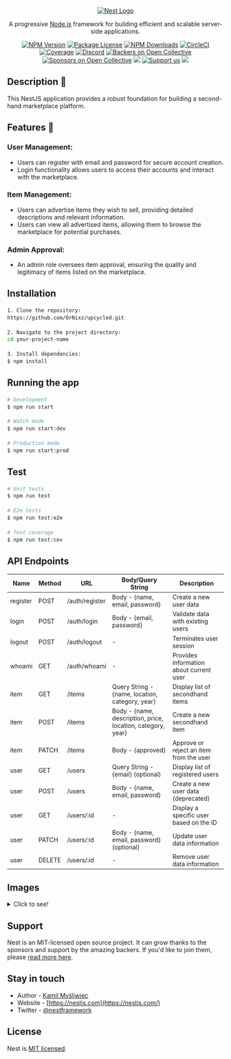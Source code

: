 
<p align="center">
  <a href="http://nestjs.com/" target="blank"><img src="https://nestjs.com/img/logo-small.svg" width="200" alt="Nest Logo" /></a>
</p>

[circleci-image]: https://img.shields.io/circleci/build/github/nestjs/nest/master?token=abc123def456
[circleci-url]: https://circleci.com/gh/nestjs/nest

  <p align="center">A progressive <a href="http://nodejs.org" target="_blank">Node.js</a> framework for building efficient and scalable server-side applications.</p>
    <p align="center">
<a href="https://www.npmjs.com/~nestjscore" target="_blank"><img src="https://img.shields.io/npm/v/@nestjs/core.svg" alt="NPM Version" /></a>
<a href="https://www.npmjs.com/~nestjscore" target="_blank"><img src="https://img.shields.io/npm/l/@nestjs/core.svg" alt="Package License" /></a>
<a href="https://www.npmjs.com/~nestjscore" target="_blank"><img src="https://img.shields.io/npm/dm/@nestjs/common.svg" alt="NPM Downloads" /></a>
<a href="https://circleci.com/gh/nestjs/nest" target="_blank"><img src="https://img.shields.io/circleci/build/github/nestjs/nest/master" alt="CircleCI" /></a>
<a href="https://coveralls.io/github/nestjs/nest?branch=master" target="_blank"><img src="https://coveralls.io/repos/github/nestjs/nest/badge.svg?branch=master#9" alt="Coverage" /></a>
<a href="https://discord.gg/G7Qnnhy" target="_blank"><img src="https://img.shields.io/badge/discord-online-brightgreen.svg" alt="Discord"/></a>
<a href="https://opencollective.com/nest#backer" target="_blank"><img src="https://opencollective.com/nest/backers/badge.svg" alt="Backers on Open Collective" /></a>
<a href="https://opencollective.com/nest#sponsor" target="_blank"><img src="https://opencollective.com/nest/sponsors/badge.svg" alt="Sponsors on Open Collective" /></a>
  <a href="https://paypal.me/kamilmysliwiec" target="_blank"><img src="https://img.shields.io/badge/Donate-PayPal-ff3f59.svg"/></a>
    <a href="https://opencollective.com/nest#sponsor"  target="_blank"><img src="https://img.shields.io/badge/Support%20us-Open%20Collective-41B883.svg" alt="Support us"></a>
  <a href="https://twitter.com/nestframework" target="_blank"><img src="https://img.shields.io/twitter/follow/nestframework.svg?style=social&label=Follow"></a>
</p>
  <!--[![Backers on Open Collective](https://opencollective.com/nest/backers/badge.svg)](https://opencollective.com/nest#backer)
  [![Sponsors on Open Collective](https://opencollective.com/nest/sponsors/badge.svg)](https://opencollective.com/nest#sponsor)-->

## Description 📖

This NestJS application provides a robust foundation for building a second-hand marketplace platform.

## Features 🚀

### User Management:
- Users can register with email and password for secure account creation.
- Login functionality allows users to access their accounts and interact with the marketplace.

### Item Management:
- Users can advertise items they wish to sell, providing detailed descriptions and relevant information.
- Users can view all advertised items, allowing them to browse the marketplace for potential purchases.
  
### Admin Approval:
- An admin role oversees item approval, ensuring the quality and legitimacy of items listed on the marketplace.

## Installation

```bash
1. Clone the repository: 
https://github.com/OrNixz/upcycled.git

2. Navigate to the project directory: 
cd your-project-name

3. Install dependencies: 
$ npm install
```

## Running the app

```bash
# Development
$ npm run start

# Watch mode
$ npm run start:dev

# Production mode
$ npm run start:prod
```

## Test

```bash
# Unit tests
$ npm run test

# E2e tests
$ npm run test:e2e

# Test coverage
$ npm run test:cov
```

## API Endpoints

| Name     | Method | URL            | Body/Query String                                           | Description                             |
|----------|--------|----------------|-------------------------------------------------------------|-----------------------------------------|
| register | POST   | /auth/register | Body - {name, email, password}                              | Create a new user data                  |
| login    | POST   | /auth/login    | Body - {email, password}                                    | Validate data with existing users       |
| logout   | POST   | /auth/logout   | -                                                           | Terminates user session                 |
| whoami   | GET    | /auth/whoami   | -                                                           | Provides information about current user |
| item     | GET    | /items         | Query String - {name, location, category, year}             | Display list of secondhand items        |
| item     | POST   | /items         | Body - {name, description, price, location, category, year} | Create a new secondhand item            |
| item     | PATCH  | /items         | Body - {approved}                                           | Approve or reject an item from the user |
| user     | GET    | /users         | Query String - {email} (optional)                           | Display list of registered users        |
| user     | POST   | /users         | Body - {name, email, password}                              | Create a new user data (deprecated)     |
| user     | GET    | /users/:id     | -                                                           | Display a specific user based on the ID |
| user     | PATCH  | /users/:id     | Body - {name, email, password} (optional)                   | Update user data information            |
| user     | DELETE | /users/:id     | -                                                           | Remove user data information            |

## Images
<details>
    <summary>Click to see!</summary>

  ### 1. Modules
    
  - Overview

  ![](https://github.com/OrNixz/upcycled/blob/main/images/overview.png)

  - App module

  ![](https://github.com/OrNixz/upcycled/blob/main/images/app-module.png)

  - Auth module

  ![](https://github.com/OrNixz/upcycled/blob/main/images/auth-module.png)

  - Users module

  ![](https://github.com/OrNixz/upcycled/blob/main/images/users-module.png)

  ### 2. Register

  ![](https://github.com/OrNixz/upcycled/blob/main/images/register.png)

  ### 3. Login

  ![](https://github.com/OrNixz/upcycled/blob/main/images/login.png)

  ### 4. Logout

  ![](https://github.com/OrNixz/upcycled/blob/main/images/logout.png)

  ### 5. Whoami

  ![](https://github.com/OrNixz/upcycled/blob/main/images/whoami.png)

  ### 6. Get users

  ![](https://github.com/OrNixz/upcycled/blob/main/images/get-users.png)

  ### 7. Get user (With query params)

  ![](https://github.com/OrNixz/upcycled/blob/main/images/get-user-with-query-params.png)

  ### 8. Get user (Based on user ID)

  ![](https://github.com/OrNixz/upcycled/blob/main/images/get-user-based-on-id.png)

  ### 9. Add user

  ![](https://github.com/OrNixz/upcycled/blob/main/images/post-user.png)

  ### 10. Update user

  ![](https://github.com/OrNixz/upcycled/blob/main/images/update-user.png)

  ### 11. Delete user

  ![](https://github.com/OrNixz/upcycled/blob/main/images/delete-user.png)

  ### 12. Add item

  ![](https://github.com/OrNixz/upcycled/blob/main/images/post-item.png)

  ### 13. Approve item by admin

  ![](https://github.com/OrNixz/upcycled/blob/main/images/item-approved.png)

  ### 14. Get items

  ![](https://github.com/OrNixz/upcycled/blob/main/images/get-items.png)

  ### 15. Get item (With query params)

  ![](https://github.com/OrNixz/upcycled/blob/main/images/get-item-with-query-params.png)

</details>

## Support

Nest is an MIT-licensed open source project. It can grow thanks to the sponsors and support by the amazing backers. If you'd like to join them, please [read more here](https://docs.nestjs.com/support).

## Stay in touch

- Author - [Kamil Myśliwiec](https://kamilmysliwiec.com)
- Website - [https://nestjs.com](https://nestjs.com/)
- Twitter - [@nestframework](https://twitter.com/nestframework)

## License

Nest is [MIT licensed](LICENSE).



